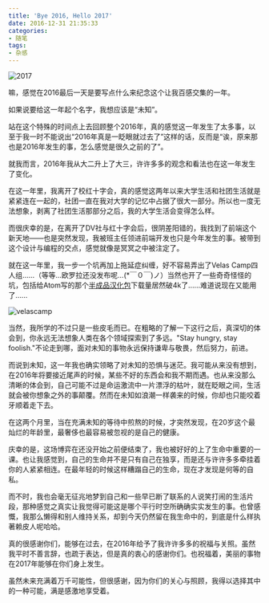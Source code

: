 ```yaml
---
title: 'Bye 2016, Hello 2017'
date: 2016-12-31 21:35:33
categories:
- 随笔
tags:
- 杂感
---
```


![2017](http://o7a3i0m1t.bkt.clouddn.com/image/blog/2017newyear/Happy-New-year-wishes-best-wishes-images-01.jpg)

嘛，感觉在2016最后一天是要写点什么来纪念这个让我百感交集的一年。

如果说要给这一年起个名字，我想应该是“未知”。

<!--more-->

站在这个特殊的时间点上去回顾整个2016年，真的感觉这一年发生了太多事，以至于我一时不能说出“2016年真是一眨眼就过去了”这样的话，反而是“诶，原来那也是2016年发生的事，怎么感觉是很久之前的了”。

就我而言，2016年我从大二升上了大三，许许多多的观念和看法也在这一年发生了变化。

在这一年里，我离开了校红十字会，真的感觉这两年以来大学生活和社团生活就是紧紧连在一起的，社团一直在我对大学的记忆中占据了很大一部分。所以也一度无法想象，剥离了社团生活那部分之后，我的大学生活会变得怎么样。

而很庆幸的是，在离开了DV社与红十字会后，很阴差阳错的，我找到了前端这个新天地——也是突然发现，我被班主任领进前端开发也只是今年发生的事。被带到这个设计与编程的交点，感觉就像是冥冥之中被注定了。

就在这一年里，我一步一个坑再加上拖延症纠缠，好不容易弄出了Velas Camp四人组……（等等...欧罗拉还没发布呢...(*￣０￣)ノ）当然也开了一些奇奇怪怪的坑，包括给Atom写的那个[半成品汉化包](https://atom.io/packages/atom-simplified-chinese-menu)下载量居然破4k了……难道说现在又能用了……

![velascamp](https://talk-1252562537.cos.ap-hongkong.myqcloud.com/images/pre/Velas%20Camp.jpg)

当然，我所学的不过只是一些皮毛而已。在粗略的了解一下这行之后，真深切的体会到，你永远无法想象人类在各个领域探索到了多远。"Stay hungry, stay foolish."不论走到哪，面对未知的事物永远保持谦卑与敬畏，然后努力，前进。

而说到未知，这一年我也确实领略了对未知的恐惧与迷茫。我可能从来没有想到，在2016年将要接近尾声的时候，某些不好的东西会和我不期而遇。也从来没那么清晰的体会到，自己可能不过是命运激流中一片漂浮的枯叶，就在眨眼之间，生活就会被你想象之外的事颠覆。然而在未知如浪潮一样袭来的时候，你却也只能咬着牙顺着走下去。

在这两个月里，当在充满未知的等待中煎熬的时候，才突然发现，在20岁这个最灿烂的年龄里，最奢侈也最容易被忽视的是自己的健康。

庆幸的是，这场博弈在还没开始之前便结束了，我也被好好的上了生命中重要的一课。也让我感觉到，自己的生命并不是只有自己在独享，而是还与许许多多牵挂着你的人紧紧相连。在最年轻的时候这样糟蹋自己的生命，现在才发现是何等的自私。

而不时，我也会毫无征兆地梦到自己和一些早已断了联系的人说笑打闹的生活片段，那种感觉之真实让我觉得可能这是哪个平行时空所确确实实发生的事。也曾感慨，我那么懒得和别人维持关系，却到今天仍然留在我生命中的，到底是什么样执著赖皮人呢哈哈。

真的很感谢你们，能够在过去，在2016年给予了我许许多多的祝福与关照。虽然我平时不善言辞，也疏于表达，但是真的衷心的感谢你们。也祝福着，美丽的事物在2017年能够在你们身上发生。

虽然未来充满着万千可能性，但很感谢，因为你们的关心与照顾，我得以选择其中的一种可能，满是感激地享受着。